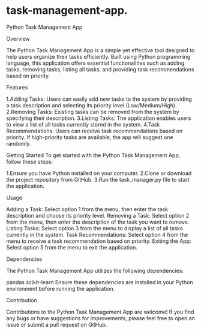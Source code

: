 # task-management-app.
Python Task Management App

Overview

The Python Task Management App is a simple yet effective tool designed to help users organize their tasks efficiently. Built using Python programming language, this application offers essential functionalities such as adding tasks, removing tasks, listing all tasks, and providing task recommendations based on priority.

Features

1.Adding Tasks: Users can easily add new tasks to the system by providing a task description and selecting its priority level (Low/Medium/High).
2.Removing Tasks: Existing tasks can be removed from the system by specifying their description.
3.Listing Tasks: The application enables users to view a list of all tasks currently stored in the system.
4.Task Recommendations: Users can receive task recommendations based on priority. If high-priority tasks are available, the app will suggest one randomly.

Getting Started
To get started with the Python Task Management App, follow these steps:

1.Ensure you have Python installed on your computer.
2.Clone or download the project repository from GitHub.
3.Run the task_manager.py file to start the application.

Usage

Adding a Task: Select option 1 from the menu, then enter the task description and choose its priority level.
Removing a Task: Select option 2 from the menu, then enter the description of the task you want to remove.
Listing Tasks: Select option 3 from the menu to display a list of all tasks currently in the system.
Task Recommendations: Select option 4 from the menu to receive a task recommendation based on priority.
Exiting the App: Select option 5 from the menu to exit the application.

Dependencies

The Python Task Management App utilizes the following dependencies:

pandas
scikit-learn
Ensure these dependencies are installed in your Python environment before running the application.

Contribution

Contributions to the Python Task Management App are welcome! If you find any bugs or have suggestions for improvements, please feel free to open an issue or submit a pull request on GitHub.
